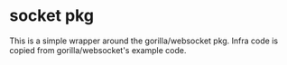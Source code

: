 # socket pkg

This is a simple wrapper around the gorilla/websocket pkg. Infra code is copied from gorilla/websocket's example code.
